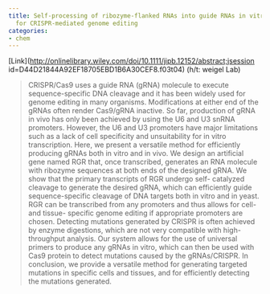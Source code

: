 ```yaml
---
title: Self-processing of ribozyme-flanked RNAs into guide RNAs in vitro and in vivo
  for CRISPR-mediated genome editing
categories:
- chem
---
```

[Link](http://onlinelibrary.wiley.com/doi/10.1111/jipb.12152/abstract;jsession
id=D44D21844A92EF18705EBD1B6A30CEF8.f03t04) (h/t: weigel Lab)
<!--more-->

> CRISPR/Cas9 uses a guide RNA (gRNA) molecule to execute sequence-specific
DNA cleavage and it has been widely used for genome editing in many organisms.
Modifications at either end of the gRNAs often render Cas9/gRNA inactive. So
far, production of gRNA in vivo has only been achieved by using the U6 and U3
snRNA promoters. However, the U6 and U3 promoters have major limitations such
as a lack of cell specificity and unsuitability for in vitro transcription.
Here, we present a versatile method for efficiently producing gRNAs both in
vitro and in vivo. We design an artificial gene named RGR that, once
transcribed, generates an RNA molecule with ribozyme sequences at both ends of
the designed gRNA. We show that the primary transcripts of RGR undergo self-
catalyzed cleavage to generate the desired gRNA, which can efficiently guide
sequence-specific cleavage of DNA targets both in vitro and in yeast. RGR can
be transcribed from any promoters and thus allows for cell- and tissue-
specific genome editing if appropriate promoters are chosen. Detecting
mutations generated by CRISPR is often achieved by enzyme digestions, which
are not very compatible with high-throughput analysis. Our system allows for
the use of universal primers to produce any gRNAs in vitro, which can then be
used with Cas9 protein to detect mutations caused by the gRNAs/CRISPR. In
conclusion, we provide a versatile method for generating targeted mutations in
specific cells and tissues, and for efficiently detecting the mutations
generated.

